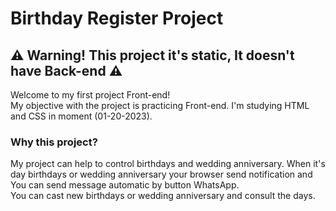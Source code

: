 # Birthday Register Project
## ⚠️ Warning! This project it's static, It doesn't have Back-end ⚠️

Welcome to my first project Front-end!  
My objective with the project is practicing Front-end. I'm studying HTML and CSS in moment (01-20-2023).

### Why this project?
My project can help to control birthdays and wedding anniversary. When it's day birthdays or wedding anniversary your browser send notification and You can send message automatic by button WhatsApp.  
You can cast new birthdays or wedding anniversary and consult the days.